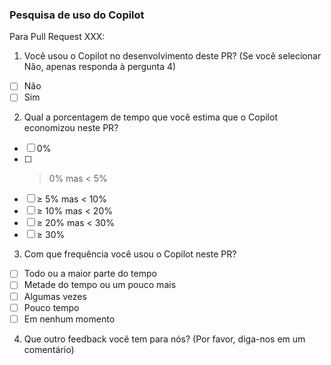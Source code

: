 ### Pesquisa de uso do Copilot

Para Pull Request XXX:

1. Você usou o Copilot no desenvolvimento deste PR? (Se você selecionar Não, apenas responda à pergunta 4)
- [ ] Não
- [ ] Sim

2. Qual a porcentagem de tempo que você estima que o Copilot economizou neste PR?
- [ ] 0%
- [ ] > 0% mas < 5%
- [ ] ≥ 5% mas < 10%
- [ ] ≥ 10% mas < 20%
- [ ] ≥ 20% mas < 30%
- [ ] ≥ 30%

3. Com que frequência você usou o Copilot neste PR?
- [ ] Todo ou a maior parte do tempo
- [ ] Metade do tempo ou um pouco mais
- [ ] Algumas vezes
- [ ] Pouco tempo
- [ ] Em nenhum momento

4. Que outro feedback você tem para nós? (Por favor, diga-nos em um comentário)
